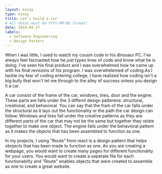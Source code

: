```yaml
---
layout: essay
type: essay
title: Let's build a car
# All dates must be YYYY-MM-DD format!
date: 2019-04-27
labels:
  - Software Engineering
  - Design Patters
---
```



When I was little, I used to watch my cousin code in his dinosaur PC. I've always feel facinasted how he just types lines of code and know what he is doing. I've seen his final product and I was overwhelmed how he came up with his final revisions of his program. I was overwhelemed of coding.As I tackle my fear of coding entering college, I have realized how coding isn't a big bully that won't let me through to the alley of success unless you design it  a car.

A car consist of the frame of the car, windows, tires, door and the engine. These parts are falls under the 3 differnt design patterens: structural, creational, and behavioral. You can say that the fram of the car falls under the structural as it lays out the functionality or the path the car design can follow. Windows and tires fall under the creative patterns as they are different parts of the car that may not be the same but together they relate together to make one object. The engine falls under the behavioral pattern as it makes the objects that has been assembled to function as one.

In my projects, I using "Route" from react is a design pattern that helps obnjects that has been made to function as one. As you are creating a webpage, you would want to create many pages for different functionality for your users. You would want to create a seperate file for each functionabilty and "Route" enables objects that were created to assemble as one to create a great website.





